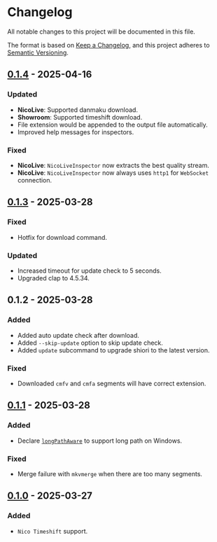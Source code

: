 # Changelog

All notable changes to this project will be documented in this file.

The format is based on [Keep a Changelog](https://keepachangelog.com/en/1.1.0/),
and this project adheres to [Semantic Versioning](https://semver.org/spec/v2.0.0.html).

## [0.1.4] - 2025-04-16

### Updated

- **NicoLive**: Supported danmaku download.
- **Showroom**: Supported timeshift download.
- File extension would be appended to the output file automatically.
- Improved help messages for inspectors.

### Fixed

- **NicoLive**: `NicoLiveInspector` now extracts the best quality stream.
- **NicoLive**: `NicoLiveInspector` now always uses `http1` for `WebSocket` connection.


## [0.1.3] - 2025-03-28

### Fixed

- Hotfix for download command.

### Updated

- Increased timeout for update check to 5 seconds.
- Upgraded clap to 4.5.34.

## 0.1.2 - 2025-03-28

### Added

- Added auto update check after download.
- Added `--skip-update` option to skip update check.
- Added `update` subcommand to upgrade shiori to the latest version.

### Fixed

- Downloaded `cmfv` and `cmfa` segments will have correct extension.

## [0.1.1] - 2025-03-28

### Added

- Declare [`longPathAware`](https://learn.microsoft.com/en-us/windows/win32/fileio/maximum-file-path-limitation?tabs=registry#application-manifest-updates-to-declare-long-path-capability) to support long path on Windows.

### Fixed

- Merge failure with `mkvmerge` when there are too many segments.

## [0.1.0] - 2025-03-27

### Added

- `Nico Timeshift` support.

[0.1.0]: https://github.com/Yesterday17/iori/tree/shiori-v0.1.0
[0.1.1]: https://github.com/Yesterday17/iori/tree/shiori-v0.1.1
[0.1.3]: https://github.com/Yesterday17/iori/tree/shiori-v0.1.3
[0.1.4]: https://github.com/Yesterday17/iori/tree/shiori-v0.1.4
